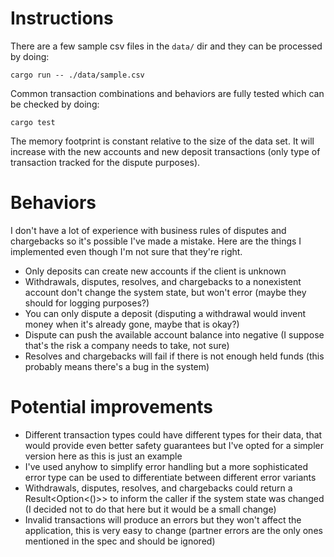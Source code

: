 # Instructions

There are a few sample csv files in the `data/` dir and they can be processed by doing:

```
cargo run -- ./data/sample.csv
```

Common transaction combinations and behaviors are fully tested which can be checked by doing:

```
cargo test
```

The memory footprint is constant relative to the size of the data set. It will increase with the new accounts and new deposit transactions (only type of transaction tracked for the dispute purposes).

# Behaviors

I don't have a lot of experience with business rules of disputes and chargebacks so it's possible I've made a mistake. Here are the things I implemented even though I'm not sure that they're right.

- Only deposits can create new accounts if the client is unknown
- Withdrawals, disputes, resolves, and chargebacks to a nonexistent account don't change the system state, but won't error (maybe they should for logging purposes?)
- You can only dispute a deposit (disputing a withdrawal would invent money when it's already gone, maybe that is okay?)
- Dispute can push the available account balance into negative (I suppose that's the risk a company needs to take, not sure)
- Resolves and chargebacks will fail if there is not enough held funds (this probably means there's a bug in the system)

# Potential improvements

- Different transaction types could have different types for their data, that would provide even better safety guarantees but I've opted for a simpler version here as this is just an example
- I've used anyhow to simplify error handling but a more sophisticated error type can be used to differentiate between different error variants
- Withdrawals, disputes, resolves, and chargebacks could return a Result<Option<()>> to inform the caller if the system state was changed (I decided not to do that here but it would be a small change)
- Invalid transactions will produce an errors but they won't affect the application, this is very easy to change (partner errors are the only ones mentioned in the spec and should be ignored)
